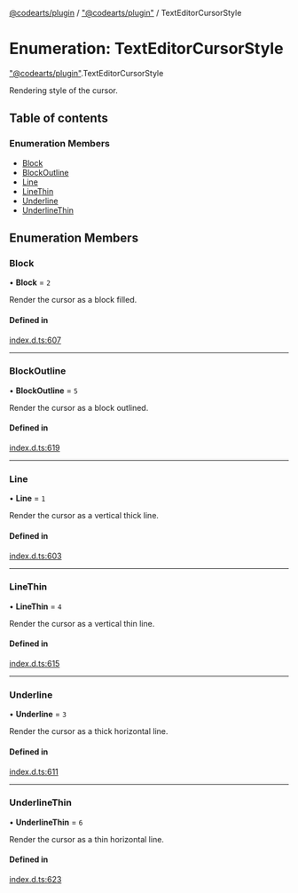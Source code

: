 [@codearts/plugin](../README.md) / ["@codearts/plugin"](../modules/_codearts_plugin_.md) / TextEditorCursorStyle

# Enumeration: TextEditorCursorStyle

["@codearts/plugin"](../modules/_codearts_plugin_.md).TextEditorCursorStyle

Rendering style of the cursor.

## Table of contents

### Enumeration Members

- [Block](codearts_plugin_.TextEditorCursorStyle.md#block)
- [BlockOutline](codearts_plugin_.TextEditorCursorStyle.md#blockoutline)
- [Line](codearts_plugin_.TextEditorCursorStyle.md#line)
- [LineThin](codearts_plugin_.TextEditorCursorStyle.md#linethin)
- [Underline](codearts_plugin_.TextEditorCursorStyle.md#underline)
- [UnderlineThin](codearts_plugin_.TextEditorCursorStyle.md#underlinethin)

## Enumeration Members

### Block

• **Block** = ``2``

Render the cursor as a block filled.

#### Defined in

[index.d.ts:607](https://github.com/huaweicloud/cloudide-plugin-api/blob/03b481c/index.d.ts#L607)

___

### BlockOutline

• **BlockOutline** = ``5``

Render the cursor as a block outlined.

#### Defined in

[index.d.ts:619](https://github.com/huaweicloud/cloudide-plugin-api/blob/03b481c/index.d.ts#L619)

___

### Line

• **Line** = ``1``

Render the cursor as a vertical thick line.

#### Defined in

[index.d.ts:603](https://github.com/huaweicloud/cloudide-plugin-api/blob/03b481c/index.d.ts#L603)

___

### LineThin

• **LineThin** = ``4``

Render the cursor as a vertical thin line.

#### Defined in

[index.d.ts:615](https://github.com/huaweicloud/cloudide-plugin-api/blob/03b481c/index.d.ts#L615)

___

### Underline

• **Underline** = ``3``

Render the cursor as a thick horizontal line.

#### Defined in

[index.d.ts:611](https://github.com/huaweicloud/cloudide-plugin-api/blob/03b481c/index.d.ts#L611)

___

### UnderlineThin

• **UnderlineThin** = ``6``

Render the cursor as a thin horizontal line.

#### Defined in

[index.d.ts:623](https://github.com/huaweicloud/cloudide-plugin-api/blob/03b481c/index.d.ts#L623)
